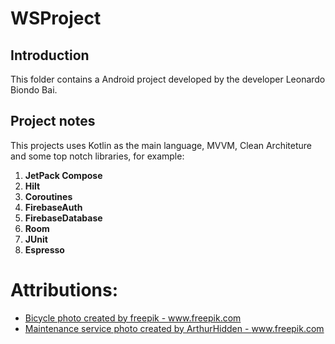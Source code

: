 # WSProject

## Introduction

This folder contains a Android project developed by the developer Leonardo Biondo Bai.

## Project notes

This projects uses Kotlin as the main language, MVVM, Clean Architeture and some top notch libraries, for example:

1. **JetPack Compose**
2. **Hilt**
3. **Coroutines**
4. **FirebaseAuth**
5. **FirebaseDatabase**
6. **Room**
7. **JUnit**
8. **Espresso**

# Attributions:
* <a href='https://www.freepik.com/photos/bicycle'>Bicycle photo created by freepik - www.freepik.com</a>
* <a href='https://www.freepik.com/photos/maintenance-service'>Maintenance service photo created by ArthurHidden - www.freepik.com</a>